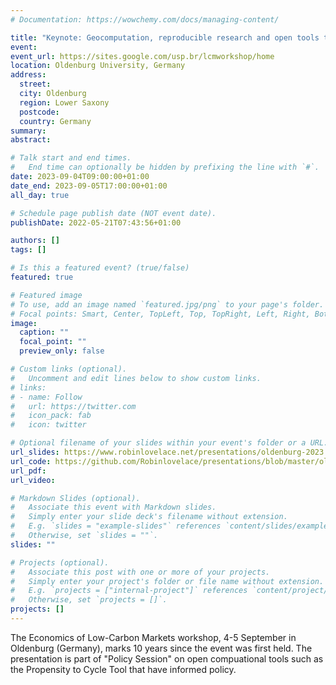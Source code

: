 ```yaml
---
# Documentation: https://wowchemy.com/docs/managing-content/

title: "Keynote: Geocomputation, reproducible research and open tools to inform the transition away from fossil fuels"
event:
event_url: https://sites.google.com/usp.br/lcmworkshop/home
location: Oldenburg University, Germany
address:
  street:
  city: Oldenburg
  region: Lower Saxony
  postcode:
  country: Germany
summary:
abstract:

# Talk start and end times.
#   End time can optionally be hidden by prefixing the line with `#`.
date: 2023-09-04T09:00:00+01:00
date_end: 2023-09-05T17:00:00+01:00
all_day: true

# Schedule page publish date (NOT event date).
publishDate: 2022-05-21T07:43:56+01:00

authors: []
tags: []

# Is this a featured event? (true/false)
featured: true

# Featured image
# To use, add an image named `featured.jpg/png` to your page's folder. 
# Focal points: Smart, Center, TopLeft, Top, TopRight, Left, Right, BottomLeft, Bottom, BottomRight.
image:
  caption: ""
  focal_point: ""
  preview_only: false

# Custom links (optional).
#   Uncomment and edit lines below to show custom links.
# links:
# - name: Follow
#   url: https://twitter.com
#   icon_pack: fab
#   icon: twitter

# Optional filename of your slides within your event's folder or a URL.
url_slides: https://www.robinlovelace.net/presentations/oldenburg-2023.html
url_code: https://github.com/Robinlovelace/presentations/blob/master/oldenburg-2023.qmd
url_pdf:
url_video:

# Markdown Slides (optional).
#   Associate this event with Markdown slides.
#   Simply enter your slide deck's filename without extension.
#   E.g. `slides = "example-slides"` references `content/slides/example-slides.md`.
#   Otherwise, set `slides = ""`.
slides: ""

# Projects (optional).
#   Associate this post with one or more of your projects.
#   Simply enter your project's folder or file name without extension.
#   E.g. `projects = ["internal-project"]` references `content/project/deep-learning/index.md`.
#   Otherwise, set `projects = []`.
projects: []
---
```


The Economics of Low-Carbon Markets workshop, 4-5 September in Oldenburg (Germany), marks 10 years since the event was first held.
The presentation is part of "Policy Session" on open compuational tools such as the Propensity to Cycle Tool that have informed policy.
